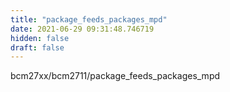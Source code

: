 ```yaml
---
title: "package_feeds_packages_mpd"
date: 2021-06-29 09:31:48.746719
hidden: false
draft: false
---
```


bcm27xx/bcm2711/package_feeds_packages_mpd

